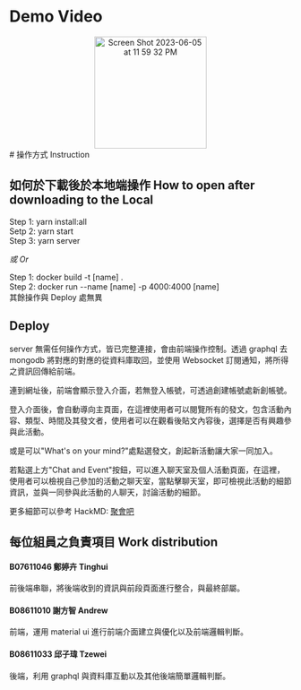# Demo Video

<div align="center">
  <a href="https://www.youtube.com/watch?v=PMlr5LC3iqo&ab_channel=tzuwei"><img width="200" alt="Screen Shot 2023-06-05 at 11 59 32 PM" src="https://github.com/tinghui8576/Meetbar/assets/55122196/6a4c81c1-6f61-48a5-8924-1f8e07397cd2"></a>
</div>
# 操作方式 Instruction

## 如何於下載後於本地端操作 How to open after downloading to the Local

Step 1: yarn install:all  
Setp 2: yarn start  
Step 3: yarn server

_或 Or_

Step 1: docker build -t [name] .  
Step 2: docker run --name [name] -p 4000:4000 [name]  
其餘操作與 Deploy 處無異 

## Deploy

server 無需任何操作方式，皆已完整連接，會由前端操作控制。透過 graphql 去 mongodb 將對應的對應的從資料庫取回，並使用 Websocket 訂閱通知，將所得之資訊回傳給前端。

連到網址後，前端會顯示登入介面，若無登入帳號，可透過創建帳號處新創帳號。

登入介面後，會自動導向主頁面，在這裡使用者可以閱覽所有的發文，包含活動內容、類型、時間及其發文者，使用者可以在觀看後貼文內容後，選擇是否有興趣參與此活動。

或是可以"What's on your mind?"處點選發文，創起新活動讓大家一同加入。

若點選上方"Chat and Event"按鈕，可以進入聊天室及個人活動頁面，在這裡，使用者可以檢視自己參加的活動之聊天室，當點擊聊天室，即可檢視此活動的細節資訊，並與一同參與此活動的人聊天，討論活動的細節。

更多細節可以參考 HackMD: [聚會吧](https://hackmd.io/@DVCmcNLyR3yTBuTONeC_Tw/Group6/edit)

## 每位組員之負責項目 Work distribution

#### **B07611046 鄭婷卉 Tinghui**

前後端串聯，將後端收到的資訊與前段頁面進行整合，與最終部屬。

#### **B08611010 謝方智 Andrew**

前端，運用 material ui 進行前端介面建立與優化以及前端邏輯判斷。

#### **B08611033 邱子瑋 Tzewei**

後端，利用 graphql 與資料庫互動以及其他後端簡單邏輯判斷。
